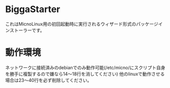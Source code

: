 # BiggaStarter
これはMicnoLinux用の初回起動時に実行されるウィザード形式のパッケージインストーラーです。
# 動作環境
ネットワークに接続済みのdebianでのみ動作可能(/etc/micno/にスクリプト自身を勝手に複製するので嫌なら14〜18行を消してください)
他のlinuxで動作させる場合は23〜40行を必ず削除してください。
